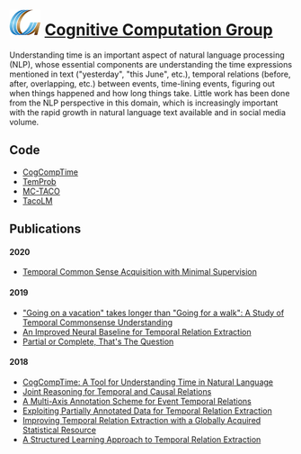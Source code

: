 # ![CCG](CCGs.png) [Cognitive Computation Group](http://cogcomp.org)

<!--- ![Time](time.jpeg) --->

Understanding time is an important aspect of natural language processing (NLP), whose essential components are understanding the time expressions mentioned in text ("yesterday", "this June", etc.), temporal relations (before, after, overlapping, etc.) between events, time-lining events, figuring out when things happened and how long things take. Little work has been done from the NLP perspective in this domain, which is increasingly important with the rapid growth in natural language text available and in social media volume. 

<!--- Our goal in this project is to formulate machine learning tasks that will facilitate temporal reasoning in NLP. --->

<!--- [More...](http://cogcomp.org/page/project_view/51) --->

## Code 

* [CogCompTime](http://cogcomp.github.io/CogCompTime)
* [TemProb](http://cogcomp.github.io/TemProb-NAACL18)
* [MC-TACO](http://cogcomp.github.io/MCTACO)
* [TacoLM](http://cogcomp.github.io/TacoLM)

## Publications

#### 2020

* [Temporal Common Sense Acquisition with Minimal Supervision](http://cogcomp.org/page/publication_view/904)

#### 2019

* ["Going on a vacation" takes longer than "Going for a walk": A Study of Temporal Commonsense Understanding](http://cogcomp.org/page/publication_view/882)
* [An Improved Neural Baseline for Temporal Relation Extraction](http://cogcomp.org/page/publication_view/879)
* [Partial or Complete, That's The Question](http://cogcomp.org/page/publication_view/868)

#### 2018

* [CogCompTime: A Tool for Understanding Time in Natural Language](http://cogcomp.org/page/publication_view/844)
* [Joint Reasoning for Temporal and Causal Relations](http://cogcomp.org/page/publication_view/835)
* [A Multi-Axis Annotation Scheme for Event Temporal Relations](http://cogcomp.org/page/publication_view/834)
* [Exploiting Partially Annotated Data for Temporal Relation Extraction](http://cogcomp.org/page/publication_view/832)
* [Improving Temporal Relation Extraction with a Globally Acquired Statistical Resource](http://cogcomp.org/page/publication_view/830)
* [A Structured Learning Approach to Temporal Relation Extraction](http://cogcomp.org/page/publication_view/822)
